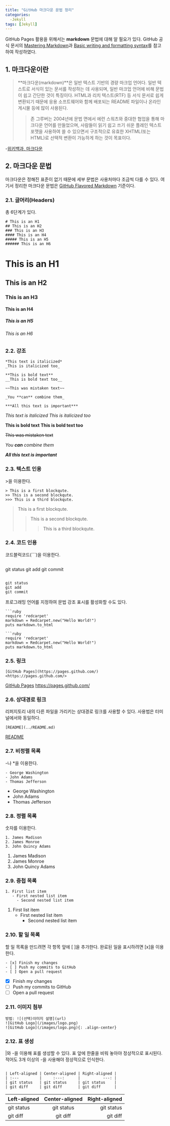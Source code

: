 ```yaml
---
title: "GitHub 마크다운 문법 정리"
categories:
  -Jekyll
tags: [Jekyll]
---
```


GitHub Pages 활용을 위해서는 **markdown** 문법에 대해 알 필요가 있다.
GitHub 공식 문서의 [Mastering Markdown](https://guides.github.com/features/mastering-markdown/)과 [Basic writing and formatting syntax](https://docs.github.com/en/github/writing-on-github/basic-writing-and-formatting-syntax)를 참고하여 작성하였다.

## 1. 마크다운이란
> **마크다운(markdown)**은 일반 텍스트 기반의 경량 마크업 언어다. 일반 텍스트로 서식이 있는 문서를 작성하는 데 사용되며, 일반 마크업 언어에 비해 문법이 쉽고 간단한 것이 특징이다. HTML과 리치 텍스트(RTF) 등 서식 문서로 쉽게 변환되기 때문에 응용 소프트웨어와 함께 배포되는 README 파일이나 온라인 게시물 등에 많이 사용된다.
>> 존 그루버는 2004년에 문법 면에서 에런 스워츠와 중대한 협업을 통해 마크다운 언어를 만들었으며, 사람들이 읽기 쉽고 쓰기 쉬운 플레인 텍스트 포맷을 사용하여 쓸 수 있으면서 구조적으로 유효한 XHTML(또는 HTML)로 선택적 변환이 가능하게 하는 것이 목표이다.

-[위키백과, 마크다운](https://ko.wikipedia.org/wiki/%EB%A7%88%ED%81%AC%EB%8B%A4%EC%9A%B4)

## 2. 마크다운 문법
마크다운은 정해진 표준이 없기 때문에 세부 문법은 사용처마다 조금씩 다를 수 있다. 여기서 정리한 마크다운 문법은 [GitHub Flavored Markdown](https://docs.github.com/en/github/writing-on-github/basic-writing-and-formatting-syntax) 기준이다.

### 2.1. 글머리(Headers)
총 6단계가 있다.
```
# This is an H1
## This is an H2
### This is an H3
#### This is an H4
##### This is an H5
###### This is an H6
```
# This is an H1
## This is an H2
### This is an H3
#### This is an H4
##### This is an H5
###### This is an H6

### 2.2. 강조
```
*This text is italicized*
_This is italicized too_

**This is bold text**
__This is bold text too__

~~This was mistaken text~~

_You **can** combine them_

***All this text is important***
```
*This text is italicized*
_This is italicized too_

**This is bold text**
__This is bold text too__

~~This was mistaken text~~

_You **can** combine them_

***All this text is important***

### 2.3. 텍스트 인용
\>을 이용한다.
```
> This is a first blockqute.
>> This is a second blockqute.
>>> This is a third blockqute.
```
> This is a first blockqute.
>> This is a second blockqute.
>>> This is a third blockqute.

### 2.4. 코드 인용
코드블럭코드(```)을 이용한다.
```
```
git status
git add
git commit
```
```
```
git status
git add
git commit
```

프로그래밍 언어를 지정하여 문법 강조 표시를 활성화할 수도 있다.
```
```ruby
require 'redcarpet'
markdown = Redcarpet.new("Hello World!")
puts markdown.to_html
```
```
```ruby
require 'redcarpet'
markdown = Redcarpet.new("Hello World!")
puts markdown.to_html
```

### 2.5. 링크
```
[GitHub Pages](https://pages.github.com/)
<https://pages.github.com/>
```
[GitHub Pages](https://pages.github.com/)
<https://pages.github.com/>

### 2.6. 상대경로 링크
리퍼지토리 내의 다른 파일을 가리키는 상대경로 링크를 사용할 수 있다. 사용법은 터미널에서와 동일하다.
```
[README](../README.md)
```
[README](../README.md)

### 2.7. 비정렬 목록
\-나 \*을 이용한다.
```
- George Washington
- John Adams
- Thomas Jefferson
```
- George Washington
- John Adams
- Thomas Jefferson

### 2.8. 정렬 목록
숫자를 이용한다.
```
1. James Madison
2. James Monroe
3. John Quincy Adams
```
1. James Madison
2. James Monroe
3. John Quincy Adams

### 2.9. 중첩 목록
```
1. First list item
   - First nested list item
     - Second nested list item
```
1. First list item
   - First nested list item
     - Second nested list item

### 2.10. 할 일 목록
할 일 목록을 만드려면 각 항목 앞에 \[ ]을 추가한다.
완료된 일을 표시하려면 \[x]을 이용한다.
```
- [x] Finish my changes
- [ ] Push my commits to GitHub
- [ ] Open a pull request
```
- [x] Finish my changes
- [ ] Push my commits to GitHub
- [ ] Open a pull request

### 2.11. 이미지 첨부
```
방법: ![(선택)이미지 설명](url)
![GitHub Logo](/images/logo.png)
![GitHub Logo](/images/logo.png){: .align-center}
```

### 2.12. 표 생성
|와 -을 이용해 표를 생성할 수 있다.
표 앞에 한줄을 비워 놓아야 정상적으로 표시된다.
적어도 3개 이상의 -을 사용해야 정상적으로 인식한다.
```

| Left-aligned | Center-aligned | Right-aligned |
| :---         |     :---:      |          ---: |
| git status   | git status     | git status    |
| git diff     | git diff       | git diff      |
```

| Left-aligned | Center-aligned | Right-aligned |
| :---         |     :---:      |          ---: |
| git status   | git status     | git status    |
| git diff     | git diff       | git diff      |

